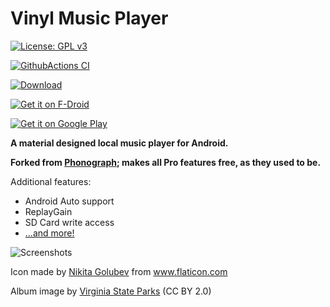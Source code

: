# Vinyl Music Player

[![License: GPL v3](https://img.shields.io/badge/License-GPL%20v3-blue.svg)](https://github.com/VinylMusicPlayer/VinylMusicPlayer/blob/master/LICENSE.txt)

[![GithubActions CI](https://github.com/VinylMusicPlayer/VinylMusicPlayer/actions/workflows/ci.yml/badge.svg)](https://github.com/VinylMusicPlayer/VinylMusicPlayer/actions/workflows/ci.yml)

[![Download](https://img.shields.io/badge/Download-@pre--release-brightgreen)](https://github.com/VinylMusicPlayer/VinylMusicPlayer/releases/tag/pre-release)

[![Get it on F-Droid](https://img.shields.io/f-droid/v/com.poupa.vinylmusicplayer)](https://f-droid.org/packages/com.poupa.vinylmusicplayer/)

<!--
Dynamic badge based on https://shields.io/endpoint (the badge service) and https://play.cuzi.workers.dev/ (play 
store scraper)
See https://github.com/badges/shields/issues/358#issuecomment-806235967
-->
[![Get it on Google Play](https://img.shields.io/endpoint?color=green&logo=google-play&logoColor=lightgrey&url=https%3A%2F%2Fplay.cuzi.workers.dev%2Fplay%3Fi%3Dcom.poupa.vinylmusicplayer%26l%3DGoogle%2520Play%2520Store%26m%3D%24version)](https://play.google.com/store/apps/details?id=com.poupa.vinylmusicplayer)

**A material designed local music player for Android.**

**Forked from [Phonograph](https://github.com/kabouzeid/Phonograph); makes all Pro features free, as they used to be.**

Additional features:
* Android Auto support
* ReplayGain
* SD Card write access
* [...and more!](https://github.com/VinylMusicPlayer/VinylMusicPlayer/blob/master/CHANGELOG.md)

![Screenshots](./art/art.png?raw=true)

Icon made by [Nikita Golubev](https://www.flaticon.com/authors/nikita-golubev) from www.flaticon.com

Album image by [Virginia State Parks](https://www.flickr.com/photos/vastateparksstaff/38645226714/) (CC BY 2.0)

